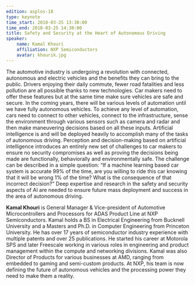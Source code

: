 ```yaml
---
edition: asplos-18
type: keynote
time_start: 2018-03-25 13:30:00
time_end: 2018-03-25 14:30:00
title: Safety and Security at the Heart of Autonomous Driving
speaker:
    name: Kamal Khouri
    affiliation: NXP Semiconductors
    avatar: khourik.jpg
---
```

The automotive industry is undergoing a revolution with connected, autonomous and electric vehicles and the benefits they can bring to the public. Drivers enjoying their daily commute, fewer road fatalities and less pollution are all possible thanks to new technologies. Car makers need to offer these features but at the same time make sure vehicles are safe and secure. In the coming years, there will be various levels of automation until we have fully autonomous vehicles. To achieve any level of automation, cars need to connect to other vehicles, connect to the infrastructure, sense the environment through various sensors such as camera and radar and then make maneuvering decisions based on all these inputs. Artificial intelligence is and will be deployed heavily to accomplish many of the tasks of autonomous driving. Perception and decision-making based on artificial intelligence introduces an entirely new set of challenges to car makers to ensure no security compromises as well as proving the decisions being made are functionally, behaviorally and environmentally safe. The challenge can be described in a simple question: “If a machine learning based car system is accurate 99% of the time, are you willing to ride this car knowing that it will be wrong 1% of the time? What is the consequence of that incorrect decision?” Deep expertise and research in the safety and security aspects of AI are needed to ensure future mass deployment and success in the area of autonomous driving.

**Kamal Khouri** is General Manager & Vice-president of Automotive Microcontrollers and Processors for ADAS Product Line at NXP Semiconductors. Kamal holds a BS in Electrical Engineering from Bucknell University and a Masters and Ph.D. in Computer Engineering from Princeton University. He has over 17 years of semiconductor industry experience with multiple patents and over 25 publications. He started his career at Motorola SPS and later Freescale working in various roles in engineering and product management within the compute and networking divisions. Kamal was also Director of Products for various businesses at AMD, ranging from embedded to gaming and semi-custom products. At NXP, his team is now defining the future of autonomous vehicles and the processing power they need to make them a reality.
